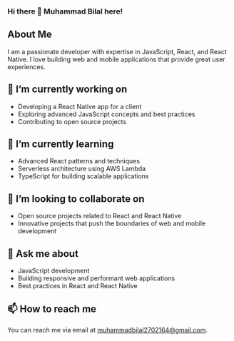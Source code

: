 ### Hi there 👋 Muhammad Bilal here!

<!--
**001mbilal/001mbilal** is a ✨ _special_ ✨ repository because its `README.md` (this file) appears on your GitHub profile.

Here are some ideas to get you started:

- 🔭 I’m currently working on ...
- 🌱 I’m currently learning ...
- 👯 I’m looking to collaborate on ...
- 🤔 I’m looking for help with ...
- 💬 Ask me about ...
- 📫 How to reach me: ...
- 😄 Pronouns: ...
- ⚡ Fun fact: ...
-->

## About Me

I am a passionate developer with expertise in JavaScript, React, and React Native. I love building web and mobile applications that provide great user experiences.

## 🔭 I’m currently working on

- Developing a React Native app for a client
- Exploring advanced JavaScript concepts and best practices
- Contributing to open source projects

## 🌱 I’m currently learning

- Advanced React patterns and techniques
- Serverless architecture using AWS Lambda
- TypeScript for building scalable applications

## 👯 I’m looking to collaborate on

- Open source projects related to React and React Native
- Innovative projects that push the boundaries of web and mobile development

## 💬 Ask me about

- JavaScript development
- Building responsive and performant web applications
- Best practices in React and React Native

## 📫 How to reach me

You can reach me via email at [muhammadbilal2702164@gmail.com](mailto:muhammadbilal2702164@gmail.com).
